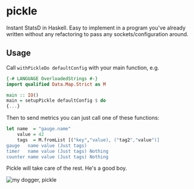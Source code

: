 # pickle
Instant StatsD in Haskell. Easy to implement in a program you've already written without any refactoring to pass any sockets/configuration around.

## Usage
Call `withPickleDo defaultConfig` with your main function, e.g.
```haskell
{-# LANGUAGE OverloadedStrings #-}
import qualified Data.Map.Strict as M

main :: IO()
main = setupPickle defaultConfig $ do
{...}
```
Then to send metrics you can just call one of these functions:
```haskell
let name  = "gauge.name"
    value = 42
    tags  = M.fromList [("key","value), ("tag2","value")]
gauge   name value (Just tags)
timer   name value (Just tags) Nothing
counter name value (Just tags) Nothing
```

Pickle will take care of the rest. He's a good boy.

![my dogger, pickle](https://i.imgur.com/9WxMnIj.jpg)
